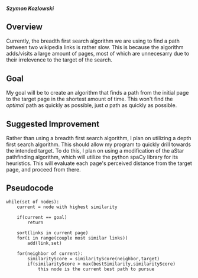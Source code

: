 ##### Szymon Kozlowski

## Overview

Currently, the breadth first search algorithm we are using to find a path between two wikipedia links is rather slow.  This is because the algorithm adds/visits a large amount of pages, most of which are unnecesarry due to their irrelevence to the target of the search.

## Goal

My goal will be to create an algorithm that finds a path from the initial page to the target page in the shortest amount of time.  This won't find the *optimal* path as quickly as possible, just *a* path as quickly as possible.

## Suggested Improvement

Rather than using a breadth first search algorithm, I plan on utilizing a depth first search algorithm.  This should allow my program to quickly drill towards the intended target.  To do this, I plan on using a modification of the aStar pathfinding algorithm, which will utilize the python spaCy library for its heuristics.  This will evaluate each page's perceived distance from the target page, and proceed from there.

## Pseudocode

    while(set of nodes):
        current = node with highest similarity

        if(current == goal)
            return
        
        sort(links in current page)
        for(i in range(couple most similar links))
            add(link,set)

        for(neighbor of current):
            similarityScore = similarityScore(neighbor,target)
            if(similarityScore > max(bestSimilarity,similarityScore)
                this node is the current best path to pursue

